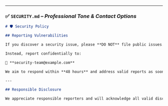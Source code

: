 
---

### ✅ `SECURITY.md` – _Professional Tone & Contact Options_

```md
# 🛡️ Security Policy

## Reporting Vulnerabilities

If you discover a security issue, please **DO NOT** file public issues.

Instead, report confidentially to:

📧 **security-team@example.com**

We aim to respond within **48 hours** and address valid reports as soon as possible.

---

## Responsible Disclosure

We appreciate responsible reporters and will acknowledge all valid disclosures.
